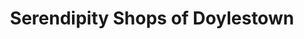 ---
title: "Serendipity Shops of Doylestown"
url: /doylestown/serendipity-shops-of-doylestown/
shop: clothes
---